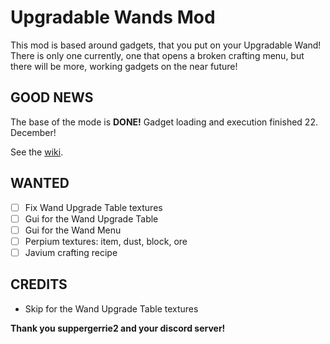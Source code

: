 
# Upgradable Wands Mod
This mod is based around gadgets, that you put on your Upgradable Wand! There is only one currently, one that opens a broken crafting menu, but there will be more, working gadgets on the near future!

## **GOOD NEWS**

The base of the mode is **DONE!** Gadget loading and execution finished 22. December!

See the [wiki](https://github.com/steinm07/Upgradable-Wands-Mod/wiki).

## **WANTED**

 - [ ] Fix Wand Upgrade Table textures
 - [ ] Gui for the Wand Upgrade Table
 - [ ] Gui for the Wand Menu
 - [ ] Perpium textures: item, dust, block, ore
 - [ ] Javium crafting recipe 
 
## **CREDITS**
 - Skip for the Wand Upgrade Table textures

**Thank you suppergerrie2 and your discord server!**
